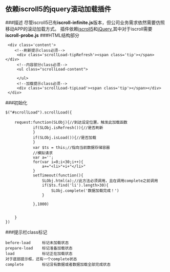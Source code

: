 ## 依赖iscroll5的jquery滚动加载插件

###描述
尽管iscroll5已有**iscroll-infinite.js**版本，但公司业务需求依然需要仿照移动APP的滚动加载方式。
插件依赖[iscroll5][1]和[jQuery][2],其中对于iscroll需要**iscroll-probe.js** 
###HTML结构部分
    <div id="scrollLoad">
        
	 <div class='content'>
        <!--刷新提示class必须-->
		 <div class='scrollLoad-tipRefresh'><span class='tip'></span></div>
		 <!--内容部分class必须-->
		 <ul class="scrollLoad-content">

		 </ul>
		 <!--加载提示class必须-->
		 <div class='scrollLoad-tipLoad'><span class='tip'></span></div>
	 </div>

 </div>
###初始化

    $("#scrollLoad").scrollLoad({

        request:function(SLObj){//到达设定位置，触发此加载函数
     		    if(SLObj.isRefresh()){//是否刷新
                }
                if(SLObj.isLoad()){//是否加载
                }
                var $ts = this;//指向当前数据存储容器
                //模拟请求
                var a='';
                for(var i=0;i<30;i++){
                    a+="<li>"+i+"</li>"
                }
                setTimeout(function(){
                    SLObj.html(a);//此方法必须调用，且在调用complete之前调用
                    if($ts.find('li').length>30){
                        SLObj.complete('数据加载完成！')
                    }
    
                },1000)
    
    
     	}
    })

###提示栏class标记

    before-load 	标记未加载状态
    prepare-load    标记准备加载状态
    load			标记正在加载状态
    对于底部提示框，还有一个complete状态
    complete		标记没有数据或者数据加载全部完成状态


  [1]: http://iscrolljs.com/
  [2]: http://jquery.com/